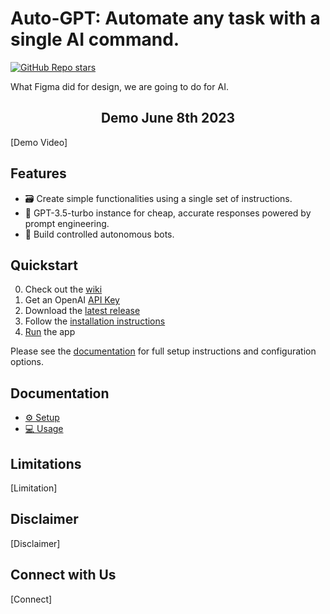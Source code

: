 # Auto-GPT: Automate any task with a single AI command. 
[![GitHub Repo stars](https://img.shields.io/github/stars/Nuggt-Dev/nuggt?style=social)](https://github.com/Nuggt-Dev/nuggt/)


What Figma did for design, we are going to do for AI.

<h2 align="center"> Demo June 8th 2023 </h2>

[Demo Video]


## Features

- 🗃️ Create simple functionalities using a single set of instructions.
- 🧠 GPT-3.5-turbo instance for cheap, accurate responses powered by prompt engineering.
- 🔗 Build controlled autonomous bots.


## Quickstart

0. Check out the [wiki](https://www.youtube.com/watch?v=dQw4w9WgXcQ&pp=ygUVbmV2ZXIgZ29ubmEgZ2l2ZSB1IHVw&ab_channel=RickAstley)
1. Get an OpenAI [API Key](https://platform.openai.com/account/api-keys)
2. Download the [latest release](https://www.youtube.com/watch?v=dQw4w9WgXcQ&pp=ygUVbmV2ZXIgZ29ubmEgZ2l2ZSB1IHVw&ab_channel=RickAstley)
3. Follow the [installation instructions](https://www.youtube.com/watch?v=dQw4w9WgXcQ&pp=ygUVbmV2ZXIgZ29ubmEgZ2l2ZSB1IHVw&ab_channel=RickAstley)
5. [Run](https://www.youtube.com/watch?v=dQw4w9WgXcQ&pp=ygUVbmV2ZXIgZ29ubmEgZ2l2ZSB1IHVw&ab_channel=RickAstley) the app

Please see the [documentation](https://www.youtube.com/watch?v=dQw4w9WgXcQ&pp=ygUVbmV2ZXIgZ29ubmEgZ2l2ZSB1IHVw&ab_channel=RickAstley) for full setup instructions and configuration options.

[docs]: https://docs.agpt.co/

## Documentation
* [⚙️ Setup][docs/setup]
* [💻 Usage][docs/usage]

[docs/setup]: (https://www.youtube.com/watch?v=dQw4w9WgXcQ&pp=ygUVbmV2ZXIgZ29ubmEgZ2l2ZSB1IHVw&ab_channel=RickAstley)
[docs/usage]: (https://www.youtube.com/watch?v=dQw4w9WgXcQ&pp=ygUVbmV2ZXIgZ29ubmEgZ2l2ZSB1IHVw&ab_channel=RickAstley)
[docs/plugins]: (https://www.youtube.com/watch?v=dQw4w9WgXcQ&pp=ygUVbmV2ZXIgZ29ubmEgZ2l2ZSB1IHVw&ab_channel=RickAstley)


## Limitations

[Limitation]

## Disclaimer

[Disclaimer]

## Connect with Us

[Connect]
